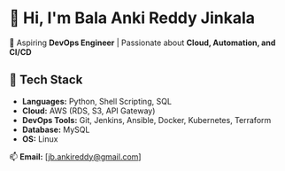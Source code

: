 # 👋 Hi, I'm Bala Anki Reddy Jinkala  
🚀 Aspiring **DevOps Engineer** | Passionate about **Cloud, Automation, and CI/CD**  

## 🔧 Tech Stack  
- **Languages:** Python, Shell Scripting, SQL  
- **Cloud:** AWS (RDS, S3, API Gateway)  
- **DevOps Tools:** Git, Jenkins, Ansible, Docker, Kubernetes, Terraform  
- **Database:** MySQL  
- **OS:** Linux  

📫 **Email:** [jb.ankireddy@gmail.com]  
